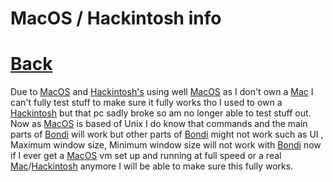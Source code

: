 # MacOS / Hackintosh info
# [Back](../README.md)

Due to [MacOS](https://www.apple.com/macos) and [Hackintosh's](https://dortania.github.io/OpenCore-Install-Guide/) using well [MacOS](https://www.apple.com/macos) as I don't own a [Mac](https://www.apple.com/mac/) I can't fully test stuff to make sure it fully works tho I used to own a [Hackintosh](https://dortania.github.io/OpenCore-Install-Guide/) but that pc sadly broke so am no longer able to test stuff out. Now as [MacOS](https://www.apple.com/macos) is based of Unix I do know that commands and the main parts of [Bondi](https://github.com/HttpAnimation/Bondi) will work but other parts of [Bondi](https://github.com/HttpAnimation/Bondi) might not work such as UI , Maximum window size, Minimum window size will not work with [Bondi](https://github.com/HttpAnimation/Bondi) now if I ever get a [MacOS](https://www.apple.com/macos) vm set up and running at full speed or a real [Mac](https://www.apple.com/mac/)/[Hackintosh](https://dortania.github.io/OpenCore-Install-Guide/) anymore I will be able to make sure this fully works.